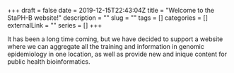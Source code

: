 +++
draft = false
date = 2019-12-15T22:43:04Z
title = "Welcome to the StaPH-B website!"
description = ""
slug = ""
tags = []
categories = []
externalLink = ""
series = []
+++

It has been a long time coming, but we have decided to support a website where we can aggregate all the training and information in genomic epidemiology in one location, as well as provide new and inique content for public health bioinformatics.
